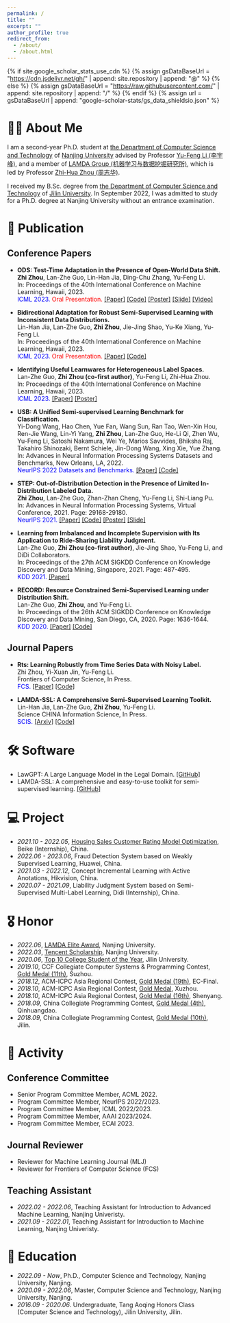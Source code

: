 ```yaml
---
permalink: /
title: ""
excerpt: ""
author_profile: true
redirect_from: 
  - /about/
  - /about.html
---
```


{% if site.google_scholar_stats_use_cdn %}
{% assign gsDataBaseUrl = "https://cdn.jsdelivr.net/gh/" | append: site.repository | append: "@" %}
{% else %}
{% assign gsDataBaseUrl = "https://raw.githubusercontent.com/" | append: site.repository | append: "/" %}
{% endif %}
{% assign url = gsDataBaseUrl | append: "google-scholar-stats/gs_data_shieldsio.json" %}

# 🤵🏻 About Me

I am a second-year Ph.D. student at [the Department of Computer Science and Technology](https://cs.nju.edu.cn/main.htm) of [Nanjing University](https://www.nju.edu.cn/) advised by Professor [Yu-Feng Li (李宇峰)](https://cs.nju.edu.cn/liyf/index.htm), and a member of [LAMDA Group (机器学习与数据挖掘研究所)](https://www.lamda.nju.edu.cn/CH.MainPage.ashx), which is led by Professor [Zhi-Hua Zhou (周志华)](https://cs.nju.edu.cn/zhouzh/index.htm).

I received my B.Sc. degree from [the Department of Computer Science and Technology](http://ccst.jlu.edu.cn/) of [Jilin University](https://www.jlu.edu.cn/). In September 2022, I was admitted to study for a Ph.D. degree at Nanjing University without an entrance examination.


<!-- # 🔥 News
- *2022.02*: &nbsp;🎉🎉 Lorem ipsum dolor sit amet, consectetur adipiscing elit. Vivamus ornare aliquet ipsum, ac tempus justo dapibus sit amet. 
- *2022.02*: &nbsp;🎉🎉 Lorem ipsum dolor sit amet, consectetur adipiscing elit. Vivamus ornare aliquet ipsum, ac tempus justo dapibus sit amet.  -->

# 📝 Publication

<!-- <div class='paper-box'>
<div class='paper-box-image'><div><div class="badge">ICML 2023</div><img src='../images/ICML2023_ODS_Thumb.png' alt="sym" width="100%"></div></div>
<div class='paper-box-text' markdown="1">
**ODS: Test-Time Adaptation in the Presence of Open-World Data Shift.**

**Zhi Zhou**, Lan-Zhe Guo, Lin-Han Jia, Ding-Chu Zhang, Yu-Feng Li.

In: Proceedings of the 40th International Conference on Machine Learning, Hawaii, 2023. 

<span style="color:red">Oral Presentation.</span>
[[Paper]](../resources/ICML2023_ODS.pdf) 
[[Code]](https://www.lamda.nju.edu.cn/code_ODS.ashx)
[[Poster]](../resources/ICML2023_ODS_Poster.png)
[[Slide]](../resources/ICML2023_ODS_Slides.pdf) 
[[Video]](https://icml.cc/virtual/2023/poster/24841)
</div>
</div> -->

## Conference Papers

- **ODS: Test-Time Adaptation in the Presence of Open-World Data Shift.** <br>
**Zhi Zhou**, Lan-Zhe Guo, Lin-Han Jia, Ding-Chu Zhang, Yu-Feng Li. <br>
In: Proceedings of the 40th International Conference on Machine Learning, Hawaii, 2023. <br>
<span style="color:blue">ICML 2023.</span>
<span style="color:red">Oral Presentation.</span>
[[Paper]](../resources/ICML2023_ODS.pdf) 
[[Code]](https://www.lamda.nju.edu.cn/code_ODS.ashx)
[[Poster]](../resources/ICML2023_ODS_Poster.png)
[[Slide]](../resources/ICML2023_ODS_Slides.pdf) 
[[Video]](https://icml.cc/virtual/2023/poster/24841)

- **Bidirectional Adaptation for Robust Semi-Supervised Learning with Inconsistent Data Distributions.** <br>
Lin-Han Jia, Lan-Zhe Guo, **Zhi Zhou**, Jie-Jing Shao, Yu-Ke Xiang, Yu-Feng Li. <br>
In: Proceedings of the 40th International Conference on Machine Learning, Hawaii, 2023. <br>
<span style="color:blue">ICML 2023.</span>
<span style="color:red">Oral Presentation.</span>
[[Paper]](../resources/ICML2023_SSL.pdf)
[[Code]](https://github.com/YGZWQZD/LAMDA-SSL) 

- **Identifying Useful Learnwares for Heterogeneous Label Spaces.** <br>
Lan-Zhe Guo, **Zhi Zhou (co-first author)**, Yu-Feng Li, Zhi-Hua Zhou. <br>
In: Proceedings of the 40th International Conference on Machine Learning, Hawaii, 2023. <br>
<span style="color:blue">ICML 2023.</span>
[[Paper]](../resources/ICML2023_learnware.pdf)
[[Poster]](../resources/ICML2023_learnware_Poster.png)

- **USB: A Unified Semi-supervised Learning Benchmark for Classification.** <br>
Yi-Dong Wang, Hao Chen, Yue Fan, Wang Sun, Ran Tao, Wen-Xin Hou, Ren-Jie Wang, Lin-Yi Yang, **Zhi Zhou**, Lan-Zhe Guo, He-Li Qi, Zhen Wu, Yu-Feng Li, Satoshi Nakamura, Wei Ye, Marios Savvides, Bhiksha Raj, Takahiro Shinozaki, Bernt Schiele, Jin-Dong Wang, Xing Xie, Yue Zhang.<br>
In: Advances in Neural Information Processing Systems Datasets and Benchmarks, New Orleans, LA, 2022. <br>
<span style="color:blue">NeurIPS 2022 Datasets and Benchmarks.</span>
[[Paper]](../resources/NeurIPS2022_USB.pdf)
[[Code]](https://github.com/microsoft/Semi-supervised-learning)

- **STEP: Out-of-Distribution Detection in the Presence of Limited In-Distribution Labeled Data.** <br>
**Zhi Zhou**, Lan-Zhe Guo, Zhan-Zhan Cheng, Yu-Feng Li, Shi-Liang Pu.<br>
In: Advances in Neural Information Processing Systems, Virtual Conference, 2021. Page: 29168-29180. <br>
<span style="color:blue">NeurIPS 2021.</span>
[[Paper]](../resources/NeurIPS2021_STEP.pdf)
[[Code]](https://www.lamda.nju.edu.cn/code_STEP.ashx) 
[[Poster]](../resources/NeurIPS2021_STEP_Poster.png)
[[Slide]](../resources/NeurIPS2021_STEP_Slide.pdf)

- **Learning from Imbalanced and Incomplete Supervision with Its Application to Ride-Sharing Liability Judgment.** <br>
Lan-Zhe Guo, **Zhi Zhou (co-first author)**, Jie-Jing Shao, Yu-Feng Li, and DiDi Collaborators.<br>
In: Proceedings of the 27th ACM SIGKDD Conference on Knowledge Discovery and Data Mining, Singapore, 2021. Page: 487-495. <br>
<span style="color:blue">KDD 2021.</span>
[[Paper]](../resources/KDD2021_LIMI.pdf)

- **RECORD: Resource Constrained Semi-Supervised Learning under Distribution Shift.** <br>
Lan-Zhe Guo, **Zhi Zhou**, and Yu-Feng Li.<br>
In: Proceedings of the 26th ACM SIGKDD Conference on Knowledge Discovery and Data Mining, San Diego, CA, 2020. Page: 1636-1644. <br>
<span style="color:blue">KDD 2020.</span>
[[Paper]](../resources/KDD2020_RECORD.pdf)
[[Code]](https://www.lamda.nju.edu.cn/code_RECORD.ashx)

## Journal Papers
- **Rts: Learning Robustly from Time Series Data with Noisy Label.** <br>
Zhi Zhou, Yi-Xuan Jin, Yu-Feng Li. <br>
Frontiers of Computer Science, In Press. <br>
<span style="color:blue">FCS.</span>
[[Paper]](https://journal.hep.com.cn/fcs/EN/10.1007/s11704-023-3200-z)
[[Code]](https://github.com/WNJXYK/Rts) 

- **LAMDA-SSL: A Comprehensive Semi-Supervised Learning Toolkit.** <br>
Lin-Han Jia, Lan-Zhe Guo, **Zhi Zhou**, Yu-Feng Li. <br>
Science CHINA Information Science, In Press. <br>
<span style="color:blue">SCIS.</span>
[[Arxiv]](https://arxiv.org/pdf/2208.04610.pdf)
[[Code]](https://github.com/YGZWQZD/LAMDA-SSL) 

# 🛠 Software

- LawGPT: A Large Language Model in the Legal Domain. [[GitHub]](https://github.com/pengxiao-song/LaWGPT) 
- LAMDA-SSL: A comprehensive and easy-to-use toolkit for semi-supervised learning. [[GitHub]](https://github.com/YGZWQZD/LAMDA-SSL) 
<!-- - USB: A Unified Semi-supervised learning Benchmark for CV, NLP, and Audio Classification. [[GitHub]](https://github.com/microsoft/Semi-supervised-learning) -->

# 💻 Project
- *2021.10 - 2022.05*, [Housing Sales Customer Rating Model Optimization](../resources/Beike2021.pdf), Beike (Internship), China.
- *2022.06 - 2023.06*, Fraud Detection System based on Weakly Supervised Learning, Huawei, China.
- *2021.03 - 2022.12*, Concept Incremental Learning with Active Anotations, Hikvision, China.
- *2020.07 - 2021.09*, Liability Judgment System based on Semi-Supervised Multi-Label Learning, Didi (Internship), China.

# 🎖 Honor
- *2022.06*, [LAMDA Elite Award](../resources/LAMDA2022_Elite.pdf), Nanjing University.
- *2022.03*, [Tencent Scholarship](../resources/Tencent2021_Scholarship.pdf), Nanjing University.
- *2020.06*, [Top 10 College Student of the Year](../resources/JLU2019_Top10.pdf), Jilin University.
- *2019.10*, CCF Collegiate Computer Systems & Programming Contest, [Gold Medal (11th)](../resources/CCSP2019.pdf), Suzhou.
- *2018.12*, ACM-ICPC Asia Regional Contest, [Gold Medal (19th)](../resources/ICPC2018_ECFinal.pdf), EC-Final.
- *2018.10*, ACM-ICPC Asia Regional Contest, [Gold Medal](../resources/ICPC2018_Xuzhou.pdf), Xuzhou.
- *2018.10*, ACM-ICPC Asia Regional Contest, [Gold Medal (16th)](../resources/ICPC2018_Shenyang.pdf), Shenyang.
- *2018.09*, China Collegiate Programming Contest, [Gold Medal (4th)](../resources/CCPC2018_Qinghuangdao.pdf), Qinhuangdao.
- *2018.09*, China Collegiate Programming Contest, [Gold Medal (10th)](../resources/CCPC2018_Jilin.pdf), Jilin.

# 🤝 Activity

## Conference Committee

- Senior Program Committee Member, ACML 2022.
- Program Committee Member, NeurIPS 2022/2023.
- Program Committee Member, ICML 2022/2023.
- Program Committee Member, AAAI 2023/2024.
- Program Committee Member, ECAI 2023.

## Journal Reviewer
- Reviewer for Machine Learning Journal (MLJ)
- Reviewer for Frontiers of Computer Science (FCS)


## Teaching Assistant
- *2022.02 - 2022.06*, Teaching Assistant for Introduction to Advanced Machine Learning, Nanjing Univeristy.
- *2021.09 - 2022.01*, Teaching Assistant for Introduction to Machine Learning, Nanjing Univeristy.


# 📖 Education
- *2022.09 - Now*, Ph.D., Computer Science and Technology, Nanjing University, Nanjing.
- *2020.09 - 2022.06*, Master, Computer Science and Technology, Nanjing University, Nanjing.
- *2016.09 - 2020.06*. Undergraduate, Tang Aoqing Honors Class (Computer Science and Technology), Jilin University, Jilin.

<!-- # 💬 Invited Talks
- *2021.06*, Lorem ipsum dolor sit amet, consectetur adipiscing elit. Vivamus ornare aliquet ipsum, ac tempus justo dapibus sit amet. 
- *2021.03*, Lorem ipsum dolor sit amet, consectetur adipiscing elit. Vivamus ornare aliquet ipsum, ac tempus justo dapibus sit amet.  \| [\[video\]](https://github.com/) -->